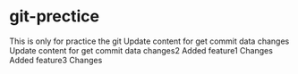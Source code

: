 # git-prectice
This is only for practice the git 
Update content for get commit data changes
Update content for get commit data changes2
Added feature1 Changes
Added feature3 Changes
